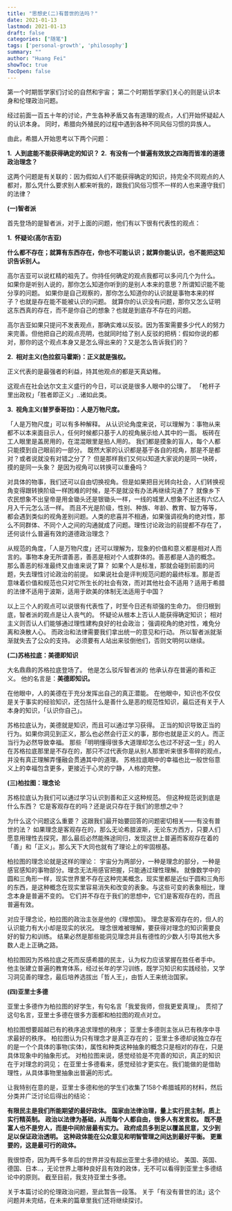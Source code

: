 ```yaml
---
title: "思想史(二)有普世的法吗？"
date: 2021-01-13
lastmod: 2021-01-13
draft: false
categories: ["随笔"]
tags: ['personal-growth', 'philosophy']
summary: ""
author: "Huang Fei"
showToc: true
TocOpen: false
---
```


第一个时期哲学家们讨论的自然和宇宙；
第二个时期哲学家们关心的则是认识本身和伦理政治问题。

经过前面一百五十年的讨论，产生各种矛盾又各有道理的观点，人们开始怀疑起人的认识本身。
同时，希腊向外殖民的过程中遇到各种不同风俗习惯的异族人。

由此，希腊人开始思考以下两个问题：

**1.  人到底能不能获得确定的知识？**
**2.  有没有一个普遍有效放之四海而皆准的道德政治理念？**

这两个问题是有关联的：因为假如人们不能获得确定的知识，持完全不同观点的人都对，那么凭什么要求别人都来听我的，跟我们风俗习惯不一样的人也来遵守我们的法律？

**(一)智者派**

首先登场的是智者派，对于上面的问题，他们有以下很有代表性的观点：

**1.  怀疑论(高尔吉亚)**

**什么都不存在；就算有东西存在，你也不可能认识；就算你能认识，也不能把这知识告诉别人。**

高尔吉亚可以说杠精的祖先了。你持任何确定的观点我都可以多问几个为什么。
如果你是听别人说的，那你怎么知道你听到的是别人本来的意思？所谓知识能不能分享的问题。
如果你是自己观察的，那你怎么知道你的认识就是事物本来的样子？也就是存在能不能被认识的问题。
就算你的认识没有问题，那你又怎么证明这东西真的存在，而不是你自己的想象？也就是到底存不存在的问题。

高尔吉亚如果只提问不发表观点，那确实难以反驳。因为答案需要多少代人的努力来完善。但他把自己的观点亮明，也就同时给了别人反驳的把柄：假如你说的都对，那你的这个观点本身又是怎么得出来的？又是怎么告诉我们的？

**2.  相对主义(色拉叙马霍斯)：正义就是强权。**

正义代表的是最强者的利益，持其他观点的都是天真幼稚。

这观点在社会达尔文主义盛行的今日，可以说是很多人眼中的公理了。
「枪杆子里出政权」「胜者即正义」..诸如此类。

**3.  视角主义(普罗泰哥拉)：人是万物尺度。**

「人是万物尺度」可以有多种解释。
从认识论角度来说，可以理解为：事物从来都不以本来面目示人，任何时候都只基于人的视角展示给人其中的一面。
板砖在工人眼里是盖房用的，在混混眼里是拍人用的。
我们都是摸象的盲人，每个人都只能摸到自己眼前的一部分。
既然大家的认识都是基于各自的视角，那是不是都对？或者说就没有对错之分了？
但是那样我们又何以知道大家说的是同一块砖，摸的是同一头象？
是因为视角可以转换可以重叠吗？

对具体的物事，我们还可以自由切换视角。但是如果把目光转向社会，人们转换视角变得跟转换阶级一样困难的时候，是不是就没有办法再继续沟通了？
就像乡下农民想象不出皇帝是用金锄头还是银锄头一样，一线的城里人想象不出还有六亿人月入千元怎么活一样。
而且不光是阶级，性别、种族、年龄、教育、智力等等，都会遇到类似的视角差别问题。人类的悲喜并不相通，如果强调视角的绝对性，那么不同群体、不同个人之间的沟通就成了问题。理性讨论政治的前提都不存在了，还何谈什么普遍有效的道德政治理念？

从规范的角度，「人是万物尺度」还可以理解为，现象的价值和意义都是相对人而言的。事物本身无所谓善恶，善恶是相对个人或群体的。善恶都是人造的概念。
那么善恶的标准最终又由谁来说了算？
如果个人是标准，那就会碰到前面的问题，失去理性讨论政治的前提。
如果说社会是评判规范问题的最终标准。那是否意味着价值和规范也只对它所生长的社会有效，而对其他社会不适用？适用于希腊的法律不适用于波斯，适用于欧美的体制无法适用于中国？

以上三个人的观点可以说很有代表性了，时至今日还有顽强的生命力。
但归根到底，智者派的观点是让人丧气的。
怀疑论从根本上否认人能获得确定知识；
相对主义则否认人们能够通过理性建构良好的社会政治；
强调视角的绝对性，难免分离和涣散人心。
而政治和法律需要我们拿出统一的意见和行动。
所以智者派就渐渐就失去了公众的支持。
必须要有人站出来驳倒他们，否则文明何以继续。

**(二)苏格拉底：美德即知识**

大名鼎鼎的苏格拉底登场了。
他是怎么驳斥智者派的
他承认存在普遍的善和正义。
他的名言是：**美德即知识。**

在他眼中，人的美德在于充分发挥出自己的真正潜能。
在他眼中，知识也不仅仅是关于事实的经验知识，还包括什么是善什么是恶的规范性知识，最后还有关于人本身的知识，「认识你自己」。

苏格拉底认为，美德就是知识，而且可以通过学习获得。
正当的知识导致正当的行为。如果你洞见到正义，那么也必然会行正义的事，那你也就是正义的人。而正当行为必然导致幸福。
那些「明明懂得很多大道理却怎么也过不好这一生」的人在苏格拉底那里是不存在的，那只不过代表你是从别人那里听来很多零碎的观点，并没有真正理解弄懂融会贯通其中的道理。
苏格拉底眼中的幸福也比一般世俗意义上的幸福包含更多，更接近于心灵的宁静，人格的完整。

**(三)柏拉图：理念论**

苏格拉底认为我们可以通过学习认识到善和正义这种规范。
但这种规范说到底是什么东西？
它是客观存在的吗？还是说只存在于我们的思想之中？

为什么这个问题这么重要？
这跟我们最开始要回答的问题密切相关——有没有普世的法？
如果理念是客观存在的，那么无论希腊波斯，无论东方西方，只要人们愿意用理性去探究，那么最后必然能殊途同归，发现这世上普遍而客观存在着的「善」和「正义」。那么天下大同也就有了理论上的牢固根基。

柏拉图的理念论就是这样的理论：
宇宙分为两部分，一种是理念的部分，一种是感官感知的事物部分。理念无法用感官把握，只能通过理性理解。
就像数学中的圆和三角形一样，现实世界里不存在这种完美概念，现实里都是近似于圆和三角形的东西，是这种概念在现实里容易消失和改变的表象。与这些可变的表象相比，理念本身是普遍不变的。
它们并不存在于我们的思想中，它们是客观存在的，而且普遍有效。

对应于理念论，柏拉图的政治主张是他的《理想国》。
理念是客观存在的，但人的认识能力有大小却是现实的状况。
理念很难被理解，要获得对理念的知识需要良好的智力和训练。
结果必然是那些能洞见理念并且有德性的少数人引导其他大多数人走上正确之路。

柏拉图因为苏格拉底之死而反感希腊的民主，认为权力应该掌握在胜任者手中。
他主张建立普遍的教育体系，经过长年的学习训练，既学习知识和实践经验，又学习洞见善的理念，最后培养选拔出「哲人王」，由哲人王来统治国家。

**(四)亚里士多德**

亚里士多德作为柏拉图的好学生，有句名言「我爱我师，但我更爱真理」。
贯彻了这句名言，亚里士多德在很多方面都和柏拉图的观点对立。

柏拉图想要超越已有的秩序追求理想的秩序；
亚里士多德则主张从已有秩序中寻求最好的秩序。
柏拉图认为只有理念才是真正存在的；
亚里士多德却说独立存在的是一个个具体的事物(实体)，属性和种类这种抽象的概念只是相对的存在，只是具体现象中的抽象形式。
对柏拉图来说，感觉经验是不完善的知识，真正的知识在于对理念的洞见；
在亚里士多德看来，感觉经验才更实在。我们能做的是借助理性，从具体事物里抽象出普遍的形式。

让我特别在意的是，亚里士多德和他的学生们收集了158个希腊城邦的材料，然后分类并广泛讨论后得出的结论：

**有限民主是我们所能期望的最好政体。**
**国家由法律治理，量上实行民主制，质上实行精英制。**
**政治以法律为基础，从而每个人都自由，很多人有发言权。**
**既不是富人也不是穷人，而是中间阶层最有实力。**
**政府成员多到足以覆盖民意，又少到足以保证政治透明。**
**这种政体能在公众意见和明智管理之间达到最好平衡。**
**更重要的，这是最可行的政体。**

我很惊奇，因为两千多年后的世界并没有超出亚里士多德的结论。
美国、英国、德国、日本..，无论世界上哪种良好且有效的政体，无不可以看得到亚里士多德结论中的原则。
截至目前，我支持亚里士多德。

关于本篇讨论的伦理政治问题，至此暂告一段落。
关于「有没有普世的法」这个问题并未完结，在未来的篇章里我们还将继续探讨。
